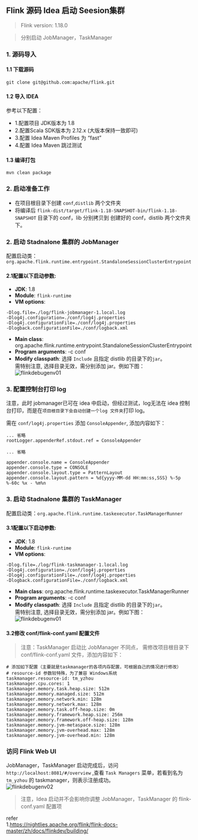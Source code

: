 ## Flink 源码 Idea 启动 Seesion集群    

>Flink version: 1.18.0

>分别启动 JobManager，TaskManager       

### 1. 源码导入

#### 1.1 下载源码  
```shell
git clone git@github.com:apache/flink.git   
```

#### 1.2 导入 IDEA     
参考以下配置：  
* 1.配置项目 JDK版本为 1.8 
* 2.配置Scala SDK版本为 2.12.x (大版本保持一致即可)  
* 3.配置 Idea Maven Profiles 为 “fast” 
* 4.配置 Idea Maven 跳过测试    

#### 1.3 编译打包     
```shell
mvn clean package 
```

### 2. 启动准备工作 
* 在项目根目录下创建 `conf`,`distlib` 两个文件夹       
* 将编译后  `flink-dist/target/flink-1.18-SNAPSHOT-bin/flink-1.18-SNAPSHOT` 目录下的 conf，lib 分别拷贝到 创建好的 conf，distlib 两个文件夹下。    

### 2. 启动 Stadnalone 集群的 JobManager 
配置启动类：`org.apache.flink.runtime.entrypoint.StandaloneSessionClusterEntrypoint`  

#### 2.1配置以下启动参数:   
* **JDK**: 1.8    
* **Module**: `flink-runtime`   
* **VM options**:   
```   
-Dlog.file=./log/flink-jobmanager-1.local.log 
-Dlog4j.configuration=./conf/log4j.properties 
-Dlog4j.configurationFile=./conf/log4j.properties 
-Dlogback.configurationFile=./conf/logback.xml  
```
* **Main class**: org.apache.flink.runtime.entrypoint.StandaloneSessionClusterEntrypoint   
* **Program arguments**:  -c conf   
* **Modify classpath**: 选择 `Include` 且指定 distlib 的目录下的`jar`。   
需特别注意, 选择目录无效，需分别添加 jar。例如下图：    
![flinkdebugenv01](http://img.xinzhuxiansheng.com/blogimgs/flink/flinkdebugenv01.png)   

### 3. 配置控制台打印 log 
注意，此时 jobmanager已可在 idea 中启动，但经过测试，log无法在 idea 控制台打印，而是在`项目根目录下会自动创建一个log 文件夹`打印 log。         

需在 `conf/log4j.properties` 添加 `ConsoleAppender`, 添加内容如下： 
```shell
... 省略
rootLogger.appenderRef.stdout.ref = ConsoleAppender

... 省略

appender.console.name = ConsoleAppender
appender.console.type = CONSOLE
appender.console.layout.type = PatternLayout
appender.console.layout.pattern = %d{yyyy-MM-dd HH:mm:ss,SSS} %-5p %-60c %x - %m%n

```

### 3. 启动 Stadnalone 集群的 TaskManager   
配置启动类：`org.apache.flink.runtime.taskexecutor.TaskManagerRunner`       

#### 3.1配置以下启动参数:   
* **JDK**: 1.8    
* **Module**: `flink-runtime`   
* **VM options**:   
```shell 
-Dlog.file=./log/flink-taskmanager-1.local.log 
-Dlog4j.configuration=./conf/log4j.properties 
-Dlog4j.configurationFile=./conf/log4j.properties 
-Dlogback.configurationFile=./conf/logback.xml    
```
* **Main class**: org.apache.flink.runtime.taskexecutor.TaskManagerRunner     
* **Program arguments**:  -c conf   
* **Modify classpath**: 选择 `Include` 且指定 distlib 的目录下的`jar`。   
需特别注意, 选择目录无效，需分别添加 jar。例如下图：    
![flinkdebugenv01](http://img.xinzhuxiansheng.com/blogimgs/flink/flinkdebugenv01.png)  

#### 3.2修改 conf/flink-conf.yaml 配置文件  
>注意：TaskManager 启动比 JobManager 不同点， 需修改项目根目录下 conf/flink-conf.yaml 文件，添加内容如下：  
```shell
# 添加如下配置（主要就是taskmanager的各项内存配置，可根据⾃⼰的情况进⾏修改）  
# resource-id 参数较特殊，为了兼容 Windows系统 
taskmanager.resource-id: tm_yzhou
taskmanager.cpu.cores: 1
taskmanager.memory.task.heap.size: 512m
taskmanager.memory.managed.size: 512m
taskmanager.memory.network.min: 128m
taskmanager.memory.network.max: 128m
taskmanager.memory.task.off-heap.size: 0m
taskmanager.memory.framework.heap.size: 256m
taskmanager.memory.framework.off-heap.size: 128m
taskmanager.memory.jvm-metaspace.size: 128m
taskmanager.memory.jvm-overhead.max: 128m
taskmanager.memory.jvm-overhead.min: 128m
```

### 访问 Flink Web UI
JobManager，TaskManager 启动完成后，访问 `http://localhost:8081/#/overview` ,查看 `Task Managers` 菜单，若看到名为 `tm_yzhou` 的 taskmanager，则表示注册成功。  
![flinkdebugenv02](http://img.xinzhuxiansheng.com/blogimgs/flink/flinkdebugenv02.png)     


>注意，Idea 启动并不会影响你调整 JobManager，TaskManager 的 flink-conf.yaml 配置项     

refer   
1.https://nightlies.apache.org/flink/flink-docs-master/zh/docs/flinkdev/building/   
